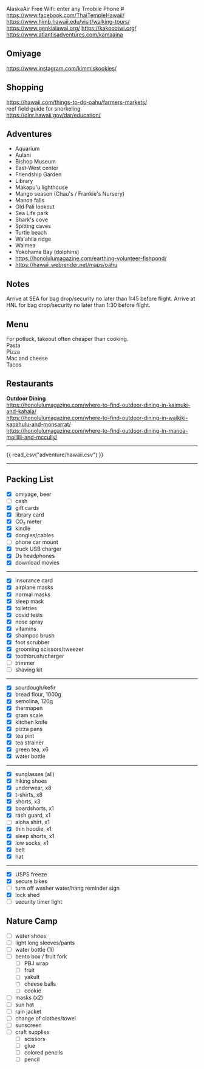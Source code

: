 AlaskaAir Free Wifi: enter any Tmobile Phone #
https://www.facebook.com/ThaiTempleHawaii/
https://www.himb.hawaii.edu/visit/walking-tours/
https://www.genkialawai.org/
https://kakoooiwi.org/
https://www.atlantisadventures.com/kamaaina

## Omiyage
https://www.instagram.com/kimmiskookies/

## Shopping
https://hawaii.com/things-to-do-oahu/farmers-markets/  
reef field guide for snorkeling  
https://dlnr.hawaii.gov/dar/education/  

## Adventures
* Aquarium
* Aulani
* Bishop Museum
* East-West center
* Friendship Garden
* Library
* Makapu'u lighthouse
* Mango season (Chau's / Frankie's Nursery)
* Manoa falls
* Old Pali lookout
* Sea Life park
* Shark's cove
* Spitting caves
* Turtle beach
* Wa'ahila ridge
* Waimea
* Yokohama Bay (dolphins)
* https://honolulumagazine.com/earthing-volunteer-fishpond/
* https://hawaii.webrender.net/maps/oahu

## Notes
Arrive at SEA for bag drop/security no later than 1:45 before flight.
Arrive at HNL for bag drop/security no later than 1:30 before flight.

## Menu
For potluck, takeout often cheaper than cooking.  
Pasta  
Pizza  
Mac and cheese  
Tacos  

## Restaurants
**Outdoor Dining**  
https://honolulumagazine.com/where-to-find-outdoor-dining-in-kaimuki-and-kahala/  
https://honolulumagazine.com/where-to-find-outdoor-dining-in-waikiki-kapahulu-and-monsarrat/  
https://honolulumagazine.com/where-to-find-outdoor-dining-in-manoa-moiliili-and-mccully/  

---
{{ read_csv("adventure/hawaii.csv") }}

---
## Packing List
- [x] omiyage, beer
- [ ] cash
- [x] gift cards
- [x] library card
- [x] CO₂ meter
- [x] kindle
- [x] dongles/cables
- [ ] phone car mount
- [x] truck USB charger
- [x] Ds headphones
- [x] download movies
---
- [x] insurance card
- [x] airplane masks
- [x] normal masks
- [x] sleep mask
- [x] toiletries
- [x] covid tests
- [x] nose spray
- [x] vitamins
- [x] shampoo brush
- [x] foot scrubber
- [x] grooming scissors/tweezer
- [x] toothbrush/charger
- [ ] trimmer
- [ ] shaving kit
---
- [x] sourdough/kefir
- [x] bread flour, 1000g
- [x] semolina, 120g
- [x] thermapen
- [x] gram scale
- [x] kitchen knife
- [x] pizza pans
- [x] tea pint
- [x] tea strainer
- [x] green tea, x6
- [x] water bottle
---
- [x] sunglasses (all)
- [x] hiking shoes
- [x] underwear, x8
- [x] t-shirts, x8
- [x] shorts, x3
- [x] boardshorts, x1
- [x] rash guard, x1
- [ ] aloha shirt, x1
- [x] thin hoodie, x1
- [x] sleep shorts, x1
- [x] low socks, x1
- [x] belt
- [x] hat
---
- [x] USPS freeze
- [x] secure bikes
- [ ] turn off washer water/hang reminder sign
- [x] lock shed
- [ ] security timer light

## Nature Camp
- [ ] water shoes
- [ ] light long sleeves/pants
- [ ] water bottle (1l)
- [ ] bento box / fruit fork
    - [ ] PBJ wrap
    - [ ] fruit
    - [ ] yakult
    - [ ] cheese balls
    - [ ] cookie
- [ ] masks (x2)
- [ ] sun hat
- [ ] rain jacket
- [ ] change of clothes/towel
- [ ] sunscreen
- [ ] craft supplies
    - [ ] scissors
    - [ ] glue
    - [ ] colored pencils
    - [ ] pencil
